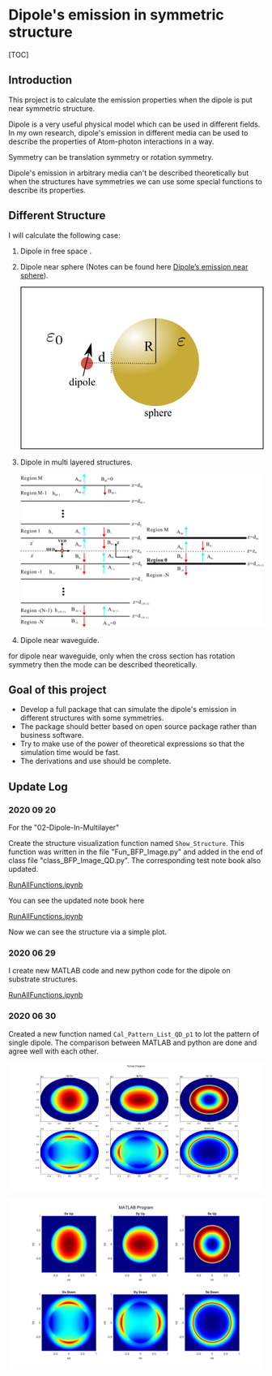 # Dipole's emission in symmetric structure

[TOC]

## Introduction

This project is to calculate the emission properties when the dipole is put near symmetric structure.

Dipole is a very useful physical model which can be used in different fields. In my own research, dipole's emission in different media can be used to describe the properties of Atom-photon interactions in a way.  

Symmetry can be translation symmetry or rotation symmetry.

Dipole's emission in arbitrary media can't be described theoretically but when the structures have symmetries we can use some special functions to describe its properties.

## Different Structure

I will calculate the following case:

1. Dipole in free space .

2. Dipole near sphere (Notes can be found here [Dipole’s emission near sphere](https://knifelees3.github.io/2020/06/20/A_En_DipoleEmissionNearSphere/#Introduction)).

   ![](https://raw.githubusercontent.com/knifelees3/my_pictures/master/picgoup/20200107214942441_16601.png)

3. Dipole in multi layered structures.

   ![](https://raw.githubusercontent.com/knifelees3/my_pictures/master/picgoup/20200223215829792_1734.jpg)

1.   Dipole near waveguide.

for dipole near waveguide, only when the cross section has rotation symmetry then the mode can be described theoretically.



## Goal of this project

* Develop a full package that can simulate the dipole's emission in different structures with some symmetries. 
* The package should better based on open source package rather than business software.
* Try to make use of the power of theoretical expressions so that the simulation time would be fast.
* The derivations and use should be complete. 



## Update Log

### 2020 09 20

For the "02-Dipole-In-Multilayer"

Create the structure visualization function named `Show_Structure`. This function was written in the file "Fun_BFP_Image.py" and added in the end of class file "class_BFP_Image_QD.py". The corresponding test note book also updated.

[RunAllFunctions.ipynb](https://nbviewer.jupyter.org/github/knifelees3/DipoleEmissionInSymmetricStructure/blob/master/02-Dipole-In-Multilayer/PythonProgram/RunAllFunctions.ipynb)

You can see the updated note book here

[RunAllFunctions.ipynb](https://nbviewer.jupyter.org/github/knifelees3/DipoleEmissionInSymmetricStructure/blob/master/02-Dipole-In-Multilayer/PythonProgram/RunAllFunctions.ipynb)

Now we can see the structure via a simple plot.



### 2020 06 29

I create new MATLAB code and new python code for the dipole on substrate structures.

[RunAllFunctions.ipynb](https://nbviewer.jupyter.org/github/knifelees3/DipoleEmissionInSymmetricStructure/blob/master/02-Dipole-In-Multilayer/PythonProgram/DipoleEmissiononSub.ipynb)



### 2020 06 30

Created a new function named  `Cal_Pattern_List_QD_p1` to lot the pattern of single dipole.  The comparison between MATLAB and python are done and agree well with each other.

![](https://github.com/knifelees3/DipoleEmissionInSymmetricStructure/blob/master/02-Dipole-In-Multilayer/PythonProgram/Figures/PatternfordipoleoindexsubPython.png)

![](https://github.com/knifelees3/DipoleEmissionInSymmetricStructure/blob/master/02-Dipole-In-Multilayer/MATLAB_Program/V1.4_MATLAB/PatternfordipoleoindexsubMATLAB.png)










